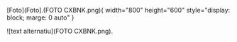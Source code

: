 [Foto](Foto].(FOTO CXBNK.png){ width="800" height="600" style="display: block; marge: 0 auto" }


![text alternatiu](FOTO CXBNK.png).
